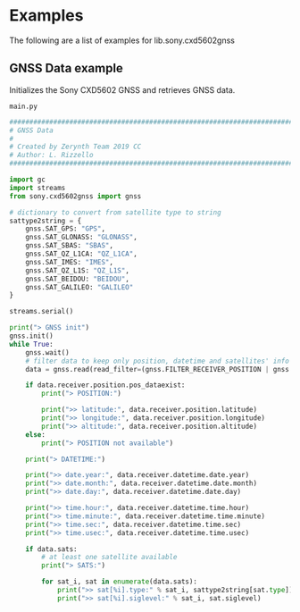 # Examples

The following are a list of examples for lib.sony.cxd5602gnss

## GNSS Data example


Initializes the Sony CXD5602 GNSS and retrieves GNSS data.



```main.py```

```python
################################################################################
# GNSS Data
#
# Created by Zerynth Team 2019 CC
# Author: L. Rizzello
###############################################################################

import gc
import streams
from sony.cxd5602gnss import gnss

# dictionary to convert from satellite type to string
sattype2string = {
    gnss.SAT_GPS: "GPS",
    gnss.SAT_GLONASS: "GLONASS",
    gnss.SAT_SBAS: "SBAS",
    gnss.SAT_QZ_L1CA: "QZ_L1CA",
    gnss.SAT_IMES: "IMES",
    gnss.SAT_QZ_L1S: "QZ_L1S",
    gnss.SAT_BEIDOU: "BEIDOU",
    gnss.SAT_GALILEO: "GALILEO"
}

streams.serial()

print("> GNSS init")
gnss.init()
while True:
    gnss.wait()
    # filter data to keep only position, datetime and satellites' info
    data = gnss.read(read_filter=(gnss.FILTER_RECEIVER_POSITION | gnss.FILTER_RECEIVER_DATETIME | gnss.FILTER_SATS_DATA))

    if data.receiver.position.pos_dataexist:
        print("> POSITION:")

        print(">> latitude:", data.receiver.position.latitude)
        print(">> longitude:", data.receiver.position.longitude)
        print(">> altitude:", data.receiver.position.altitude)
    else:
        print("> POSITION not available")

    print("> DATETIME:")

    print(">> date.year:", data.receiver.datetime.date.year)
    print(">> date.month:", data.receiver.datetime.date.month)
    print(">> date.day:", data.receiver.datetime.date.day)

    print(">> time.hour:", data.receiver.datetime.time.hour)
    print(">> time.minute:", data.receiver.datetime.time.minute)
    print(">> time.sec:", data.receiver.datetime.time.sec)
    print(">> time.usec:", data.receiver.datetime.time.usec)

    if data.sats:
        # at least one satellite available
        print("> SATS:")

        for sat_i, sat in enumerate(data.sats):
            print(">> sat[%i].type:" % sat_i, sattype2string[sat.type])
            print(">> sat[%i].siglevel:" % sat_i, sat.siglevel)


```
